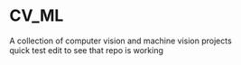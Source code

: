 # CV_ML
A collection of computer vision and machine vision projects  
quick test edit to see that repo is working